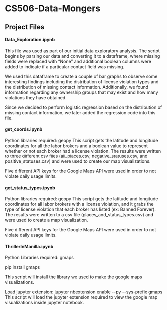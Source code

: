# CS506-Data-Mongers
## Project Files

#### Data_Exploration.ipynb
This file was used as part of our initial data exploratory analysis. The script begins by parsing our data and converting it to a dataframe, where missing fields were replaced with “None” and additional boolean columns were added to indicate if a particular contact field was missing.

We used this dataframe to create a couple of bar graphs to observe some interesting findings including the distribution of license violation types and the distribution of missing contact information. Additionally, we found information regarding any ownership groups that may exist and how many violations they have obtained. 

Since we decided to perform logistic regression based on the distribution of missing contact information, we later added the regression code into this file. 

#### get_coords.ipynb
Python libraries required: geopy
This script gets the latitude and longitude coordinates for all the labor brokers and a boolean value to represent whether or not each broker had a license violation. The results were written to three different csv files (all_places.csv, negative_statuses.csv, and positive_statuses.csv) and were used to create our map visualizations.

Five different API keys for the Google Maps API were used in order to not violate daily usage limits. 

#### get_status_types.ipynb
Python libraries required: geopy
This script gets the latitude and longitude coordinates for all labor brokers with a license violation, and it grabs the type of license violation that each broker has listed (ex: Banned Forever). The results were written to a csv file (places_and_status_types.csv) and were used to create a map visualization. 

Five different API keys for the Google Maps API were used in order to not violate daily usage limits. 

#### ThrillerInManilla.ipynb
Python Libraries required: gmaps

pip install gmaps

This script will install the library we used to make the google maps visualizations.

Load jupyter extension:
jupyter nbextension enable --py --sys-prefix gmaps
This script will load the jupyter extension required to view the google map visualizations inside jupyter notebook.
